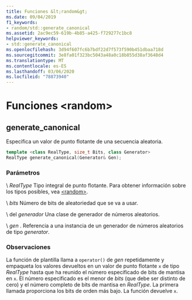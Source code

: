 ```yaml
---
title: Funciones &lt;random&gt;
ms.date: 09/04/2019
f1_keywords:
- random/std::generate_canonical
ms.assetid: 2ac9ec59-619b-4b85-a425-f729277c1bc8
helpviewer_keywords:
- std::generate_canonical
ms.openlocfilehash: 3d94f607fc6b7bdf22d7f573f590b451dbaa718d
ms.sourcegitcommit: 3e8fa01f323bc5043a48a0c18b855d38af3648d4
ms.translationtype: MT
ms.contentlocale: es-ES
ms.lasthandoff: 03/06/2020
ms.locfileid: "78873940"
---
```

# <a name="ltrandomgt-functions"></a>Funciones &lt;random&gt;

## <a name="generate_canonical"></a>generate_canonical

Especifica un valor de punto flotante de una secuencia aleatoria.

```cpp
template <class RealType, size_t Bits, class Generator>
RealType generate_canonical(Generator& Gen);
```

### <a name="parameters"></a>Parámetros

\ *RealType*
Tipo integral de punto flotante. Para obtener información sobre los tipos posibles, vea [\<random>](../standard-library/random.md).

\ *bits*
Número de bits de aleatoriedad que se va a usar.

\ del *generador*
Una clase de generador de números aleatorios.

\ *gen* .
Referencia a una instancia de un generador de números aleatorios de tipo *generator*.

### <a name="remarks"></a>Observaciones

La función de plantilla llama a `operator()` de *gen* repetidamente y empaqueta los valores devueltos en un valor de punto flotante `x` de tipo *RealType* hasta que ha reunido el número especificado de bits de mantisa en `x`. El número especificado es el menor de *bits* (que debe ser distinto de cero) y el número completo de bits de mantisa en *RealType*. La primera llamada proporciona los bits de orden más bajo. La función devuelve `x`.
